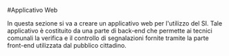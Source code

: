 #Applicativo Web

In questa sezione si va a creare un applicativo web per l'utilizzo del SI. Tale applicativo è costituito da una parte di 
back-end che permette ai tecnici comunali la verifica e il controllo di segnalazioni fornite tramite la parte front-end 
utilizzata dal pubblico cittadino. 
